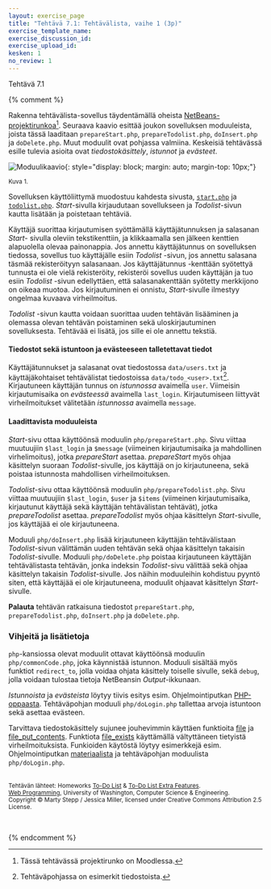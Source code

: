 ```yaml
---
layout: exercise_page
title: "Tehtävä 7.1: Tehtävälista, vaihe 1 (3p)"
exercise_template_name:
exercise_discussion_id:
exercise_upload_id:
kesken: 1
no_review: 1
---
```


Tehtävä 7.1

{% comment %}


Rakenna tehtävälista-sovellus täydentämällä oheista [NetBeans-projektirunkoa][pohja][^1]. Seuraava kaavio esittää joukon sovelluksen moduuleista, joista tässä laaditaan `prepareStart.php`, `prepareTodolist.php`, `doInsert.php` ja `doDelete.php`. Muut moduulit ovat pohjassa valmiina. Keskeisiä tehtävässä esille tulevia asioita ovat *tiedostokäsittely*, *istunnot* ja *evästeet*.

[pohja]: https://moodle2.tut.fi/mod/resource/view.php?id=320530

[^1]: Tässä tehtävässä projektirunko on Moodlessa.


![Moduulikaavio](../img/part7-ex7.1.png "Moduulikaavio"){: style="display: block; margin: auto; margin-top: 10px;"}

<small>Kuva 1.</small>


Sovelluksen käyttöliittymä muodostuu kahdesta sivusta, [`start.php`][start] ja [`todolist.php`][todolist]. *Start*-sivulla kirjaudutaan sovellukseen ja *Todolist*-sivun kautta lisätään ja poistetaan tehtäviä.

[start]: https://moodle2.tut.fi/mod/resource/view.php?id=320528
[todolist]: https://moodle2.tut.fi/mod/resource/view.php?id=320527


Käyttäjä suorittaa kirjautumisen syöttämällä käyttäjätunnuksen ja salasanan *Start*- sivulla oleviin tekstikenttiin, ja klikkaamalla sen jälkeen kenttien alapuolella olevaa painonappia. Jos annettu käyttäjätunnus on sovelluksen tiedossa, sovellus tuo käyttäjälle esiin *Todolist* -sivun, jos annettu salasana täsmää rekisteröityyn salasanaan. Jos käyttäjätunnus -kenttään syötettyä tunnusta ei ole vielä rekisteröity, rekisteröi sovellus uuden käyttäjän ja tuo esiin *Todolist* -sivun edellyttäen, että salasanakenttään syötetty merkkijono on oikeaa muotoa. Jos kirjautuminen ei onnistu, *Start*-sivulle ilmestyy ongelmaa kuvaava virheilmoitus.

*Todolist* -sivun kautta voidaan suorittaa uuden tehtävän lisääminen ja olemassa olevan tehtävän poistaminen sekä uloskirjautuminen sovelluksesta. Tehtävää ei lisätä, jos sille ei ole annettu tekstiä.

#### Tiedostot sekä istuntoon ja evästeeseen talletettavat tiedot

Käyttäjätunnukset ja salasanat ovat tiedostossa `data/users.txt` ja käyttäjäkohtaiset tehtävälistat tiedostoissa `data/todo_<user>.txt`[^2]. Kirjautuneen käyttäjän tunnus on *istunnossa* avaimella `user`. Viimeisin kirjautumisaika on *evästeessä* avaimella `last_login`. Kirjautumiseen liittyvät virheilmoitukset välitetään *istunnossa* avaimella `message`.

[^2]: Tehtäväpohjassa on esimerkit tiedostoista.

#### Laadittavista moduuleista

*Start*-sivu ottaa käyttöönsä moduulin `php/prepareStart.php`. Sivu viittaa muutuujiin `$last_login` ja `$message` (viimeinen kirjautumisaika ja mahdollinen virhelimoitus), jotka *prepareStart* asettaa.  *prepareStart* myös ohjaa käsittelyn suoraan *Todolist*-sivulle, jos käyttäjä on jo kirjautuneena, sekä poistaa istunnosta mahdollisen virheilmoituksen.

*Todolist*-sivu ottaa käyttöönsä moduulin `php/prepareTodolist.php`. Sivu viittaa muutuujiin `$last_login`, `$user` ja `$items` (viimeinen kirjautumisaika, kirjautunut käyttäjä sekä käyttäjän tehtävälistan tehtävät), jotka *prepareTodolist* asettaa.  *prepareTodolist* myös ohjaa käsittelyn *Start*-sivulle, jos käyttäjää ei ole kirjautuneena.

Moduuli `php/doInsert.php` lisää kirjautuneen käyttäjän tehtävälistaan *Todolist*-sivun välittämän uuden tehtävän sekä ohjaa käsittelyn takaisin *Todolist*-sivulle. Moduuli `php/doDelete.php` poistaa kirjautuneen käyttäjän tehtävälistasta  tehtävän, jonka indeksin *Todolist*-sivu välittää sekä ohjaa käsittelyn takaisin *Todolist*-sivulle. Jos näihin moduuleihin kohdistuu pyyntö siten, että käyttäjää ei ole kirjautuneena, moduulit ohjaavat käsittelyn *Start*-sivulle.


**Palauta** tehtävän ratkaisuna tiedostot `prepareStart.php`, `prepareTodolist.php`, `doInsert.php` ja `doDelete.php`.

### Vihjeitä ja lisätietoja

`php`-kansiossa olevat moduulit ottavat käyttöönsä moduulin `php/commonCode.php`, joka käynnistää istunnon. Moduuli sisältää myös funktiot `redirect_to`, jolla voidaa ohjata käsittely toiselle sivulle, sekä `debug`, jolla voidaan tulostaa tietoja NetBeansin *Output*-ikkunaan.

*Istunnoista* ja *evästeista* löytyy tiivis esitys esim. Ohjelmointiputkan [PHP-oppaasta][putka-1]. Tehtäväpohjan moduuli `php/doLogin.php` tallettaa arvoja istuntoon sekä asettaa evästeen.

Tarvittava tiedostokäsittely sujunee jouhevimmin käyttäen funktioita [file][file] ja
[file_put_contents][file_put_contents]. Funktiota [file_exists][file_exists] käyttämällä vältyttäneen tietyistä virheilmoituksista. Funkioiden käytöstä löytyy esimerkkejä esim. Ohjelmointiputkan [materiaalista][putka-2] ja tehtäväpohjan moduulista `php/doLogin.php`.


[file_exists]: http://php.net/manual/en/function.file-exists.php
[file]: http://php.net/manual/en/function.file.php
[file_put_contents]: http://php.net/manual/en/function.file-put-contents.php

[putka-1]: https://www.ohjelmointiputka.net/oppaat/opas.php?tunnus=php_11
[putka-2]: https://www.ohjelmointiputka.net/oppaat/opas.php?tunnus=php_09

<br/><small>
Tehtävän lähteet: Homeworks [To-Do List][todo] & [To-Do List Extra Features][extra].<br/>
[Web Programming][cse154], University of Washington, Computer Science & Engineering.<br/>
Copyright © Marty Stepp / Jessica Miller, licensed under Creative Commons Attribution 2.5 License.
</small>

[todo]: https://moodle2.tut.fi/mod/resource/view.php?id=320576
[extra]: https://moodle2.tut.fi/mod/resource/view.php?id=320577

[cse154]:https://courses.cs.washington.edu/courses/cse154/

<br/>

{% endcomment %}
